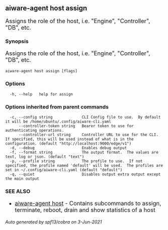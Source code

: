 ## aiware-agent host assign

Assigns the role of the host, i.e. "Engine", "Controller", "DB", etc.

### Synopsis

Assigns the role of the host, i.e. "Engine", "Controller", "DB", etc.

```
aiware-agent host assign [flags]
```

### Options

```
  -h, --help   help for assign
```

### Options inherited from parent commands

```
  -c, --config string             CLI Config file to use.  By default it will be /home/ubuntu/.config/aiware-cli.yaml
      --controller-token string   Bearer token to use for authenticating operations.
      --controller-url string     Controller URL to use for the CLI.  If specified, this will be used instead of what is in the configuration. (default "http://localhost:9000/edge/v1")
  -d, --debug                     Enables debug output
  -f, --format string             The output format.  The values are text, log or json. (default "text")
  -p, --profile string            The profile to use.  If not specified, the profile named 'default' will be used.  The profiles are set in ~/.config/aiware-cli.yaml (default "default")
  -q, --quiet                     Disables output extra output except the main output
```

### SEE ALSO

* [aiware-agent host](/cli/aiware-agent_host.md)	 - Contains subcommands to assign, terminate, reboot, drain and show statistics of a host

###### Auto generated by spf13/cobra on 3-Jun-2021

<style>
     p, ul, ol, li { font-size: 18px !important;}
</style>
